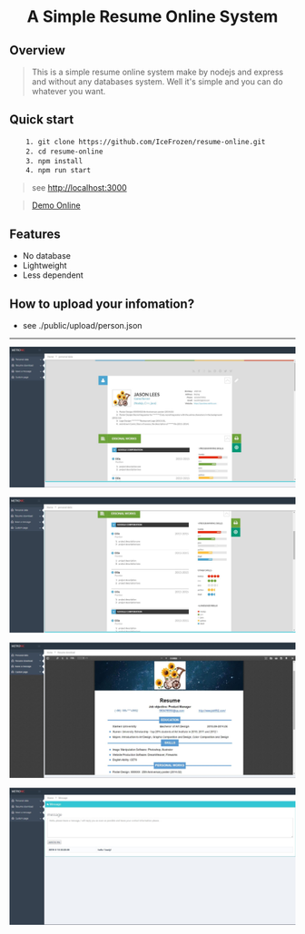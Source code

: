 <h1 align="center">A Simple Resume Online System</h1>

<!-- <p align="center">Made by Nodejs and express</p> -->


## Overview

> This is a simple resume online system make by nodejs and express and without any databases system. Well it's simple and you can do whatever you want.

## Quick start

```sh
    1. git clone https://github.com/IceFrozen/resume-online.git
    2. cd resume-online
    3. npm install
    4. npm run start 
```
 > see [http://localhost:3000](http://localhost:3000)

 > [Demo Online](http://localhost:3000)

## Features

- No database
- Lightweight
- Less dependent

## How to upload your infomation?

  - see ./public/upload/person.json

---

![](docs/demo1.jpg)


![](docs/demo2.jpg)


![](docs/demo3.jpg)


![](docs/demo4.jpg)